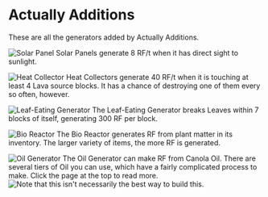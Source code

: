 # Actually Additions

These are all the generators added by Actually Additions.

![Solar Panel](item:actuallyadditions:block\_furnace\_solar)
Solar Panels generate 8 RF/t when it has direct sight to sunlight.

![Heat Collector](item:actuallyadditions:block\_heat\_collector)
Heat Collectors generate 40 RF/t when it is touching at least 4 Lava source blocks. It has a chance of destroying one of them every so often, however.

![Leaf-Eating Generator](item:actuallyadditions:block\_leaf\_generator)
The Leaf-Eating Generator breaks Leaves within 7 blocks of itself, generating 300 RF per block.

![Bio Reactor](item:actuallyadditions:block\_bio\_reactor)
The Bio Reactor generates RF from plant matter in its inventory. The larger variety of items, the more RF is generated.

![Oil Generator](item:actuallyadditions:block\_oil\_generator)
The Oil Generator can make RF from Canola Oil. There are several tiers of Oil you can use, which have a fairly complicated process to make. Click the page at the top to read more.
![Note that this isn't necessarily the best way to build this.](/canola/full_setup.png)
